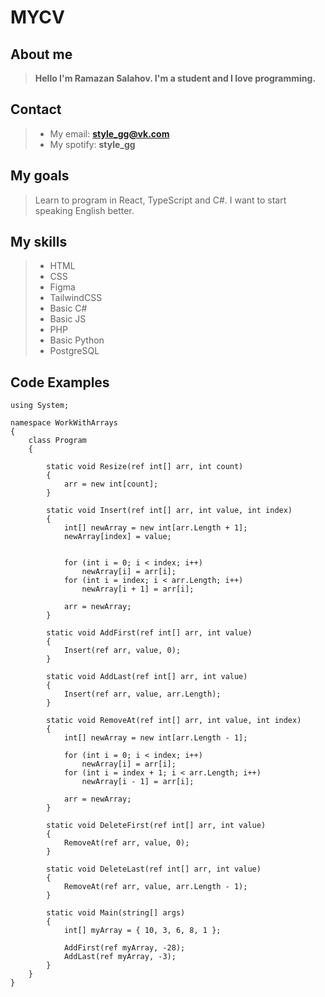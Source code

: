 # MYCV 
## About me
> **Hello I'm Ramazan Salahov. I'm a student and I love programming.**
## Contact
> - My email: **style_gg@vk.com**
> - My spotify: **style_gg**
## My goals
> Learn to program in React, TypeScript and C#. I want to start speaking English better.
## My skills
> - HTML
> - CSS
> - Figma
> - TailwindCSS
> - Basic C#
> - Basic JS
> - PHP
> - Basic Python
> - PostgreSQL
## Code Examples
```
using System;

namespace WorkWithArrays
{
    class Program
    {

        static void Resize(ref int[] arr, int count)
        {
            arr = new int[count];
        }

        static void Insert(ref int[] arr, int value, int index)
        {
            int[] newArray = new int[arr.Length + 1];
            newArray[index] = value;


            for (int i = 0; i < index; i++)
                newArray[i] = arr[i];
            for (int i = index; i < arr.Length; i++)
                newArray[i + 1] = arr[i];

            arr = newArray;
        }

        static void AddFirst(ref int[] arr, int value)
        {
            Insert(ref arr, value, 0);
        }

        static void AddLast(ref int[] arr, int value)
        {
            Insert(ref arr, value, arr.Length);
        }

        static void RemoveAt(ref int[] arr, int value, int index)
        {
            int[] newArray = new int[arr.Length - 1];

            for (int i = 0; i < index; i++)
                newArray[i] = arr[i];
            for (int i = index + 1; i < arr.Length; i++)
                newArray[i - 1] = arr[i];

            arr = newArray;
        }

        static void DeleteFirst(ref int[] arr, int value)
        {
            RemoveAt(ref arr, value, 0);
        }

        static void DeleteLast(ref int[] arr, int value)
        {
            RemoveAt(ref arr, value, arr.Length - 1);
        }

        static void Main(string[] args)
        {
            int[] myArray = { 10, 3, 6, 8, 1 };

            AddFirst(ref myArray, -28);
            AddLast(ref myArray, -3);
        }
    }
}
```

